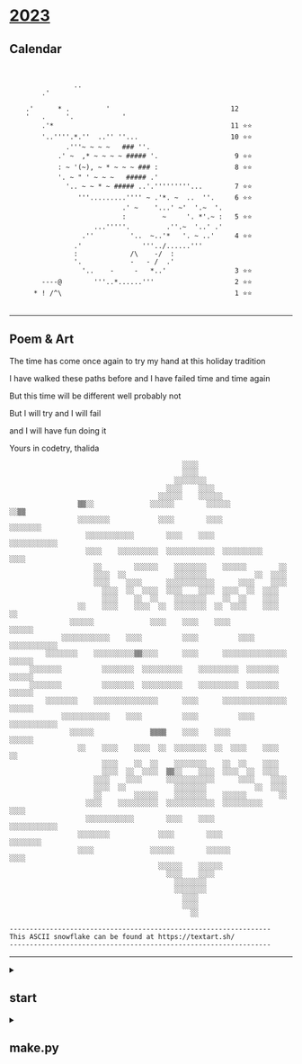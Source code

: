 # [2023](https://adventofcode.com/2023)

## Calendar

```click
                                                     
                                                     
                ..                                   
        .'                                           
                                                     
    .'      * .         '                              12
    '   .     '.            '                        
        .'*                                            11 ⭐️⭐️
        '..''''.*.''  ..'' ''...                       10 ⭐️⭐️
              .'''~ ~ ~ ~   ### ''.                  
            .' ~  ,* ~ ~ ~ ~ ##### '.                   9 ⭐️⭐️
            : ~ '(~), ~ * ~ ~ ~ ### :                   8 ⭐️⭐️
            '. ~ " ' ~ ~ ~   ##### .'                
              '.. ~ ~ * ~ ##### ..'.'''''''''...        7 ⭐️⭐️
                 '''.........'''' ~ .'*. ~  ..  ''.     6 ⭐️⭐️
                            .' ~    '...' ~'  '.~  '.
                            :         ~     '. *'.~ :   5 ⭐️⭐️
                     ...'''''.         .''.~  '..' .'
                  .''         '..  ~..'*   '. ~ ..'     4 ⭐️⭐️
                .'               '''../......'''     
                :             /\    -/  :            
                '.            -   - /  .'            
                  '..    -     -   *..'                 3 ⭐️⭐️
        ----@        '''..*......'''                    2 ⭐️⭐️
      * ! /^\                                           1 ⭐️⭐️
    

```

---

## Poem & Art

The time has come once again
to try my hand at this holiday tradition

I have walked these paths before
and I have failed time and time again

But this time will be different
well probably not

But I will try
and I will fail

and I will have fun doing it

Yours in codetry,
thalida

```
                                           ░░░░
                                           ░░░░
                                         ░░░░░░░░
                                       ░░░░    ░░░░
                                     ░░░░░░    ░░░░░░
                 ▒▒░░              ░░░░░░        ░░░░░░              ░░▒▒
                 ░░░░░░░░            ░░░░        ░░░░            ░░░░░░░░
                   ░░░░░░░░░░░░        ░░░░    ░░░░        ░░░░░░░░░░░░
                   ░░░░    ░░░░░░░░░░  ░░░░░░░░░░░░  ░░░░░░░░░░    ░░░░
                     ░░        ░░░░░░    ░░░░░░░░    ░░░░░░        ░░
                     ░░░░  ░░            ░░░░░░░░            ░░  ░░░░
                     ░░░░    ░░░░      ░░░░░░░░░░░░      ░░░░    ░░░░
                       ░░░░  ░░  ░░░░  ░░░░    ░░░░  ░░░░  ░░  ░░░░
                       ░░░░    ░░  ░░    ░░░░░░░░    ░░  ░░    ░░░░
                 ░░    ░░░░    ░░░░  ░░  ░░░░░░░░  ░░  ░░░░    ░░░░    ░░
               ░░░░░░              ░░░░    ░░░░    ░░░░              ░░░░░░
             ░░░░░░░░░░░░    ░░░░          ░░░░          ░░░░    ░░░░░░░░░░░░
         ░░░░░░░░    ░░░░░░░░░░▒▒░░░░      ░░░░      ░░░░░░░░░░░░░░░░    ░░░░░░
     ░░░░░░░░          ░░░░░░░░  ░░░░░░░░░░    ░░░░░░░░░░  ░░░░░░░░          ░░░░░░
     ░░░░░░░░          ░░░░░░░░  ░░░░░░░░░░    ░░░░░░░░░░  ░░░░░░░░          ░░░░░░
         ░░░░░░░░    ░░░░░░░░░░░░░░░░      ░░░░      ░░░░░░░░░░░░░░░░    ░░░░░░
             ░░░░░░░░░░░░    ░░░░          ░░░░          ░░░░    ░░░░░░░░░░░░
               ░░░░░░              ▒▒▒▒    ░░░░    ░░░░              ░░░░░░
                 ░░    ░░░░    ░░░░  ░░  ░░░░░░░░  ░░  ░░░░    ░░░░    ░░
                       ░░░░    ░░  ░░    ░░░░░░░░    ░░  ░░    ░░░░
                       ░░░░  ░░  ░░░░  ▒▒░░    ░░░░  ░░░░  ░░  ░░░░
                     ░░░░    ░░░░      ░░░░░░░░░░░░      ░░░░    ░░░░
                     ░░░░  ░░            ░░░░░░░░            ░░  ░░░░
                     ░░        ░░░░░░    ░░░░░░░░    ░░░░░░        ░░
                   ░░░░    ░░░░░░░░░░  ░░░░░░░░░░░░  ░░░░░░░░░░    ░░░░
                   ░░░░░░░░░░░░        ░░░░    ░░░░        ░░░░░░░░░░░░
                 ░░░░░░░░            ░░░░        ░░░░            ░░░░░░░░
                 ░░░░              ░░░░░░        ░░░░░░              ░░░░
                                     ░░░░░░    ░░░░░░
                                       ░░░░    ░░░░
                                         ░░░░░░░░
                                         ░░░░░░░░
                                           ░░░░
                                           ░░░░
                                             ░░
```


```
-----------------------------------------------------------------
This ASCII snowflake can be found at https://textart.sh/
-----------------------------------------------------------------
```

---


<details>
  <summary><h2>start</h2></summary>

  ```
  start [day] [part]
  ```

  ### Arguments
  | Argument | Description |
  | --- | --- |
  | `day` | The day folder to watch. |
  | `part` | The part file to watch. |

  ## Examples
  ```sh
  start 10 1
  ```
  Runs and watches the day 10 part 1 python script.


  ### Commands
  | Command | Arguments | Description |
  | --- | --- | --- |
  | `--help` | | Show help message and exit. |
  | `day`/`d` | `day` | Create a new day folder. |
  | `day-readme`/`dr` | `--day`/`-d`, `--filepath`/`-f` | Create a new day README.md file. |
  | `calendar`/`c` | `--filepath`/`-f` | Create update the year README.md progress calendar. |

</details>

<details>
  <summary><h2>make.py</h2></summary>

  ### Help
  ```sh
  python make.py --help
  ```

  ### Commands
  | Command | Arguments | Description |
  | --- | --- | --- |
  | `--help` | | Show help message and exit. |
  | `day`/`d` | `day` | Create a new day folder. |
  | `day-readme`/`dr` | `--day`/`-d`, `--filepath`/`-f` | Create a new day README.md file. |
  | `calendar`/`c` | `--filepath`/`-f` | Create update the year README.md progress calendar. |

</details>